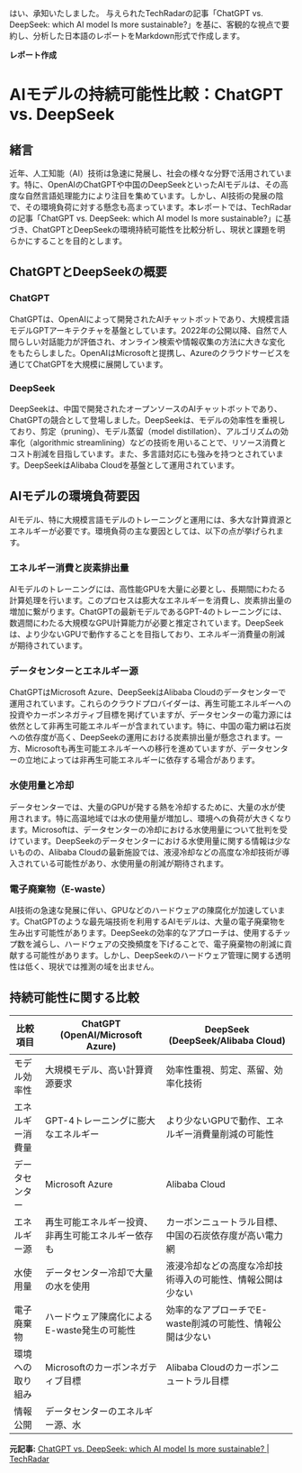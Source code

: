はい、承知いたしました。
与えられたTechRadarの記事「ChatGPT vs. DeepSeek: which AI model Is more sustainable?」を基に、客観的な視点で要約し、分析した日本語のレポートをMarkdown形式で作成します。

**レポート作成**

# AIモデルの持続可能性比較：ChatGPT vs. DeepSeek

## 緒言

近年、人工知能（AI）技術は急速に発展し、社会の様々な分野で活用されています。特に、OpenAIのChatGPTや中国のDeepSeekといったAIモデルは、その高度な自然言語処理能力により注目を集めています。しかし、AI技術の発展の陰で、その環境負荷に対する懸念も高まっています。本レポートでは、TechRadarの記事「ChatGPT vs. DeepSeek: which AI model Is more sustainable?」に基づき、ChatGPTとDeepSeekの環境持続可能性を比較分析し、現状と課題を明らかにすることを目的とします。

## ChatGPTとDeepSeekの概要

### ChatGPT

ChatGPTは、OpenAIによって開発されたAIチャットボットであり、大規模言語モデルGPTアーキテクチャを基盤としています。2022年の公開以降、自然で人間らしい対話能力が評価され、オンライン検索や情報収集の方法に大きな変化をもたらしました。OpenAIはMicrosoftと提携し、Azureのクラウドサービスを通じてChatGPTを大規模に展開しています。

### DeepSeek

DeepSeekは、中国で開発されたオープンソースのAIチャットボットであり、ChatGPTの競合として登場しました。DeepSeekは、モデルの効率性を重視しており、剪定（pruning）、モデル蒸留（model distillation）、アルゴリズムの効率化（algorithmic streamlining）などの技術を用いることで、リソース消費とコスト削減を目指しています。また、多言語対応にも強みを持つとされています。DeepSeekはAlibaba Cloudを基盤として運用されています。

## AIモデルの環境負荷要因

AIモデル、特に大規模言語モデルのトレーニングと運用には、多大な計算資源とエネルギーが必要です。環境負荷の主な要因としては、以下の点が挙げられます。

### エネルギー消費と炭素排出量

AIモデルのトレーニングには、高性能GPUを大量に必要とし、長期間にわたる計算処理を行います。このプロセスは膨大なエネルギーを消費し、炭素排出量の増加に繋がります。ChatGPTの最新モデルであるGPT-4のトレーニングには、数週間にわたる大規模なGPU計算能力が必要と推定されています。DeepSeekは、より少ないGPUで動作することを目指しており、エネルギー消費量の削減が期待されています。

### データセンターとエネルギー源

ChatGPTはMicrosoft Azure、DeepSeekはAlibaba Cloudのデータセンターで運用されています。これらのクラウドプロバイダーは、再生可能エネルギーへの投資やカーボンネガティブ目標を掲げていますが、データセンターの電力源には依然として非再生可能エネルギーが含まれています。特に、中国の電力網は石炭への依存度が高く、DeepSeekの運用における炭素排出量が懸念されます。一方、Microsoftも再生可能エネルギーへの移行を進めていますが、データセンターの立地によっては非再生可能エネルギーに依存する場合があります。

### 水使用量と冷却

データセンターでは、大量のGPUが発する熱を冷却するために、大量の水が使用されます。特に高温地域では水の使用量が増加し、環境への負荷が大きくなります。Microsoftは、データセンターの冷却における水使用量について批判を受けています。DeepSeekのデータセンターにおける水使用量に関する情報は少ないものの、Alibaba Cloudの最新施設では、液浸冷却などの高度な冷却技術が導入されている可能性があり、水使用量の削減が期待されます。

### 電子廃棄物（E-waste）

AI技術の急速な発展に伴い、GPUなどのハードウェアの陳腐化が加速しています。ChatGPTのような最先端技術を利用するAIモデルは、大量の電子廃棄物を生み出す可能性があります。DeepSeekの効率的なアプローチは、使用するチップ数を減らし、ハードウェアの交換頻度を下げることで、電子廃棄物の削減に貢献する可能性があります。しかし、DeepSeekのハードウェア管理に関する透明性は低く、現状では推測の域を出ません。

## 持続可能性に関する比較

| 比較項目          | ChatGPT (OpenAI/Microsoft Azure)                               | DeepSeek (DeepSeek/Alibaba Cloud)                                  |
|-------------------|-------------------------------------------------------------------|--------------------------------------------------------------------|
| モデル効率性        | 大規模モデル、高い計算資源要求                                    | 効率性重視、剪定、蒸留、効率化技術                                  |
| エネルギー消費量    | GPT-4トレーニングに膨大なエネルギー                               | より少ないGPUで動作、エネルギー消費量削減の可能性                     |
| データセンター      | Microsoft Azure                                                  | Alibaba Cloud                                                     |
| エネルギー源        | 再生可能エネルギー投資、非再生可能エネルギー依存も                  | カーボンニュートラル目標、中国の石炭依存度が高い電力網                   |
| 水使用量          | データセンター冷却で大量の水を使用                                  | 液浸冷却などの高度な冷却技術導入の可能性、情報公開は少ない                 |
| 電子廃棄物          | ハードウェア陳腐化によるE-waste発生の可能性                          | 効率的なアプローチでE-waste削減の可能性、情報公開は少ない                 |
| 環境への取り組み    | Microsoftのカーボンネガティブ目標                                | Alibaba Cloudのカーボンニュートラル目標                               |
| 情報公開          | データセンターのエネルギー源、水

**元記事:** [ChatGPT vs. DeepSeek: which AI model Is more sustainable? | TechRadar](https://www.techradar.com/pro/chatgpt-vs-deepseek-which-ai-model-is-more-sustainable)